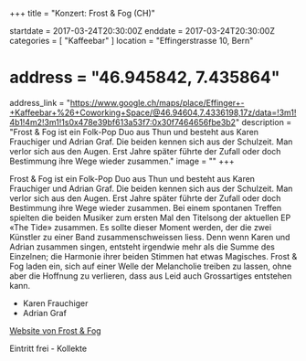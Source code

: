 +++
title = "Konzert: Frost & Fog (CH)"

startdate = 2017-03-24T20:30:00Z
enddate = 2017-03-24T20:30:00Z
categories = [ "Kaffeebar" ]
location = "Effingerstrasse 10, Bern"
# address = "46.945842, 7.435864"
address_link = "https://www.google.ch/maps/place/Effinger+-+Kaffeebar+%26+Coworking+Space/@46.94604,7.4336198,17z/data=!3m1!4b1!4m2!3m1!1s0x478e39bf613a53f7:0x30f7464656fbe3b2"
description = "Frost & Fog ist ein Folk-Pop Duo aus Thun und besteht aus Karen Frauchiger und Adrian Graf. Die beiden kennen sich aus der Schulzeit. Man verlor sich aus den Augen. Erst Jahre später führte der Zufall oder doch Bestimmung ihre Wege wieder zusammen."
image = ""
+++

Frost & Fog ist ein Folk-Pop Duo aus Thun und besteht aus Karen Frauchiger und Adrian Graf. Die beiden kennen sich aus der Schulzeit. Man verlor sich aus den Augen. Erst Jahre später führte der Zufall oder doch Bestimmung ihre Wege wieder zusammen. Bei einem spontanen Treffen spielten die beiden Musiker zum ersten Mal den Titelsong der aktuellen EP «The Tide» zusammen. Es sollte dieser Moment werden, der die zwei Künstler zu einer Band zusammenschweissen liess. Denn wenn Karen und Adrian zusammen singen, entsteht irgendwie mehr als die Summe des Einzelnen; die Harmonie ihrer beiden Stimmen hat etwas Magisches. Frost & Fog laden ein, sich auf einer Welle der Melancholie treiben zu lassen, ohne aber die Hoffnung zu verlieren, dass aus Leid auch Grossartiges entstehen kann.

* Karen Frauchiger
* Adrian Graf

<a href="http://frostandfog.com" target="_blank">Website von Frost & Fog</a>



Eintritt frei - Kollekte
